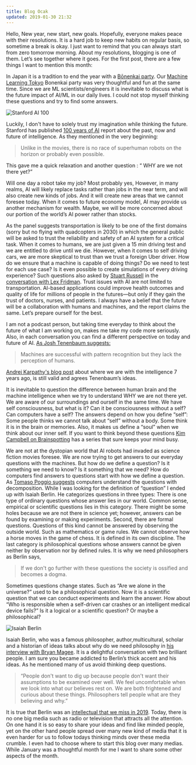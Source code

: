 ```yaml
---
title: Blog Ocak
updated: 2019-01-30 21:32
---
```


Hello,
New year, new start, new goals. Hopefully, everyone makes peace with their resolutions. It is a hard job to keep new habits on regular basis, so sometime a break is okay. I just want to remind that you can always start from zero tomorrow morning. About my resolutions, blogging is one of them. Let’s see together where it goes. For the first post, there are a few things I want to mention this month:


In Japan it is a tradition to end the year with a [Bōnenkai party](https://en.wikipedia.org/wiki/B%C5%8Dnenkai). Our [Machine Learning Tokyo](https://machinelearningtokyo.com/) Bonenkai party was very thoughtful and fun at the same time. Since we are ML scientists/engineers it is inevitable to discuss what is the future impact of AI/ML in our daily lives. I could not stop myself thinking these questions and try to find some answers. 

![Stanford AI 100](https://engineering.stanford.edu/sites/default/files/styles/banner-850x400/public/ai100_robot-concept_1__0.jpg?itok=0kdQhP8E)

Luckily, I don't have to solely trust my imagination while thinking the future. Stanford has published [100 years of AI](https://ai100.stanford.edu/) report about the past, now and future of intelligence. As they mentioned in the very beginning: 
> Unlike in the movies, there is no race of superhuman robots on the horizon or probably even possible.

This gave me a quick relaxation and another question : “ WHY are we not there yet?”  

Will one day a robot take my job? Most probably yes, However, in many realms, AI will likely replace tasks rather than jobs in the near term, and will also create new kinds of jobs. And it will create new areas that we cannot foresee today. When it comes to future economy model, AI may provide us another mechanism for wealth. Maybe, we will be more concerned about our portion of the world’s AI power rather than stocks.

As the panel suggests transportation is likely to be one of the first domains (sorry but no flying with quadcopters in 2030) in which the general public will be asked to trust the reliability and safety of an AI system for a critical task. When it comes to humans, we are just given a 15 min driving test and we are entitled to drive until we die. However, when it comes to self driving cars, we are more skeptical to trust than we trust a foreign Uber driver. How do we ensure that a machine is capable of doing things? Do we need to test for each use case? Is it even possible to create simulations of every driving experience?  Such questions also asked by [Stuart Russell](https://people.eecs.berkeley.edu/~russell/) in the [conversation with Lex Fridman](https://lexfridman.com/stuart-russell/). Trust issues with AI are not limited to transportation. AI-based applications could improve health outcomes and quality of life for millions of people in the futures—but only if they gain the trust of doctors, nurses, and patients. I always have a belief that the future will be a collaboration with humans and machines, and the report claims the same. Let’s prepare ourself for the best. 

I am not a podcast person, but taking time everyday to think about the future of what I am working on, makes me take my code more seriously.  Also, in each conversation you can find a different perspective on today and future of AI. [As Josh Tenenbaum suggests:](https://www.youtube.com/watch?v=Pwm6DqdC4pU) 
> Machines are successful with pattern recognition but they lack the perception of humans.

[Andrej Karpathy's blog post](https://karpathy.github.io/2012/10/22/state-of-computer-vision/) about where we are with the intelligence 7 years ago, is still valid and agrees Tenenbaum’s ideas. 

It is inevitable to question the difference between human brain and the machine intelligence when we try to understand  WHY we are not there yet. We are aware of our surroundings and ourself in the same time. We  have self consciousness, but what is it? Can it be consciousness without  a self? Can computers have a self? The answers depend on how you define “self”: Some people thinks we cannot talk about “self” without a body. Some think it is in the brain or memories. Also, it makes us define a “soul” when we think about our inner self.  If you want to think beyond these questions [Kim Campbell on Brainspotting](https://www.youtube.com/watch?v=ONrhqPfSiRM) has a series that sure keeps your mind busy. 

We are not at the dystopian world that AI robots had invaded as science fiction movies foresee. We are now trying to get answers to our everyday questions with the machines. But how do we define a question? Is it something we need to know? Is it something that we need? How do computers find answers to questions start with how we define a question. As [Tomaso Poggio suggests](https://cbmm.mit.edu/video/mit-ai-brains-minds-and-machines-tomaso-poggio-lex-fridman) computers understand the questions with decomposition. While I was looking for the definition of “question” I ended up with Isaiah Berlin. He categorizes questions in three types: There is one type of ordinary questions whose answer lies in our world. Common sense, empirical or scientific questions lies in this category. There might be some holes because we are not there in science yet; however, answers can be found by examining or making experiments. Second, there are formal questions. Questions of this kind cannot be answered by observing the outside world. Such as mathematics or game rules. We cannot observe how a horse moves in the game of chess. It is defined in its own discipline. The last category is philosophical questions whose answers cannot be given neither by observation nor by defined rules. It is why we need philosophers as Berlin says, 
> If we don't go further with these questions the society is ossified and becomes a dogma.

Sometimes questions change states. Such as “Are we alone in the universe?” used to be a philosophical question. Now it is a scientific question that we can conduct experiments and learn the answer. How about  “Who is responsible when a self-driven car crashes or an intelligent medical device fails?”  Is it a logical or a scientific question? Or maybe a philosophical? 

![Isaiah Berlin](http://berlin.wolf.ox.ac.uk/image_library/photos/photos_of_ib/bardabig.jpg)

Isaiah Berlin, who was a famous philosopher, author,multicultural, scholar and a historian of ideas talks about  why do we need philosophy in  [his interview with Bryan Magee](https://www.youtube.com/watch?v=vib2rqJKS08). It is a delightful conversation with two brilliant people. I am sure you became addicted to Berlin’s thick accent and his ideas. As he mentioned many of us avoid thinking deep questions. 
> “People don't want to dig up because people don't want their assumptions to be examined over well. We feel uncomfortable when we look into what our believes rest on. We are both frightened and curious about these things. Philosophers tell people what are they believing and why.” 
	
It is true that Berlin was an [intellectual that we miss in 2019](https://www.bbc.co.uk/programmes/b09cvrmf). Today, there is no one big media such as radio or television that attracts all the attention. On one hand it is so easy to share your ideas and find like minded people, yet on the other hand people spread over many new kind of media that it is even harder for us to follow todays thinking minds over these media crumble. I even had to choose where to start this blog over many medias. While January was a thoughtful month for me I want to share some other aspects of the month. 
